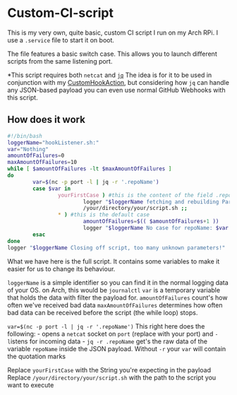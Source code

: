# Custom-CI-script
This is my very own, quite basic, custom CI script I run on my Arch RPi.
I use a `.service` file to start it on boot.

The file features a basic switch case. This allows you to launch different scripts from the same listening port.

*This script requires both `netcat` and [`jq`](https://github.com/stedolan/jq)
The idea is for it to be used in conjunction with my [CustomHookAction](https://github.com/ByRicardoSimoes/CustomHookAction), but considering how `jq` can handle any
JSON-based payload you can even use normal GitHub Webhooks with this script.

## How does it work

```bash
#!/bin/bash
loggerName="hookListener.sh:"
var="Nothing"
amountOfFailures=0
maxAmountOfFailures=10
while [ $amountOfFailures -lt $maxAmountOfFailures ]
do
        var=$(nc -p port -l | jq -r '.repoName')
        case $var in
                yourFirstCase ) #this is the content of the field .repoName
                        logger "$loggerName fetching and rebuilding ParkingManager..."
                        /your/directory/your/script.sh ;;
                * ) #this is the default case
                        amountOfFailures=$(( $amountOfFailures+1 ))
                        logger "$loggerName No case for repoName: $var ,amount of failures: $amountOfFailures" ;;
        esac
done
logger "$loggerName Closing off script, too many unknown parameters!"
```

What we have here is the full script. It contains some variables to make it easier for us to change its behaviour.

`loggerName` is a simple identifier so you can find it in the normal logging data of your OS. on Arch, this would be `journalctl`
`var` is a temporary variable that holds the data with filter the payload for.
`amountOfFailures` count's how often we've received bad data
`maxAmountOfFailures` determines how often bad data can be received before the script (the while loop) stops.

`var=$(nc -p port -l | jq -r '.repoName')` This right here does the following:
    - opens a `netcat` socket on `port` (replace with your port) and `-l`istens for incoming data
    - `jq -r .repoName` get's the raw data of the variable `repoName` inside the JSON payload. Without `-r` your `var` will contain the quotation marks

Replace `yourFirstCase` with the String you're expecting in the payload
Replace `/your/directory/your/script.sh` with the path to the script you want to execute